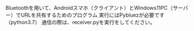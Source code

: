 Bluetoothを用いて、Androidスマホ（クライアント）とWindows11PC（サーバー）でURLを共有するためのプログラム
実行にはPybluezが必要です（python3.7）
通信の際は、receiver.pyを実行をしてください。
